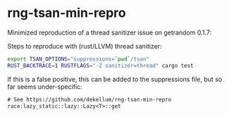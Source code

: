 # rng-tsan-min-repro

Minimized reproduction of a thread sanitizer issue on getrandom 0.1.7:

Steps to reproduce with (rust/LLVM) thread sanitizer:

``` bash
export TSAN_OPTIONS="suppressions=`pwd`/tsan"
RUST_BACKTRACE=1 RUSTFLAGS="-Z sanitizer=thread" cargo test
```

If this is a false positive, this can be added to the suppressions file, but so
far seems under-specific:

``` txt
# See https://github.com/dekellum/rng-tsan-min-repro
race:lazy_static::lazy::Lazy<T>::get
```
